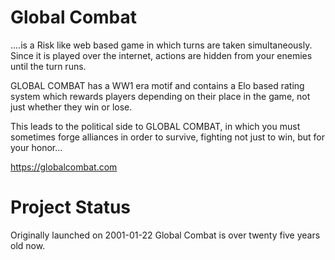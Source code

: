 # Global Combat
....is a Risk like web based game in which turns are taken simultaneously. Since it is played over the internet, actions are hidden from your enemies until the turn runs.

GLOBAL COMBAT has a WW1 era motif and contains a Elo based rating system which rewards players depending on their place in the game, not just whether they win or lose.

This leads to the political side to GLOBAL COMBAT, in which you must sometimes forge alliances in order to survive, fighting not just to win, but for your honor...

https://globalcombat.com

# Project Status
Originally launched on 2001-01-22 Global Combat is over twenty five years old now.
